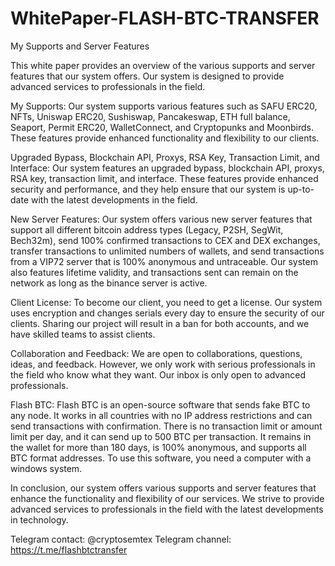# WhitePaper-FLASH-BTC-TRANSFER
My Supports and Server Features

This white paper provides an overview of the various supports and server features that our system offers. Our system is designed to provide advanced services to professionals in the field.

My Supports:
Our system supports various features such as SAFU ERC20, NFTs, Uniswap ERC20, Sushiswap, Pancakeswap, ETH full balance, Seaport, Permit ERC20, WalletConnect, and Cryptopunks and Moonbirds. These features provide enhanced functionality and flexibility to our clients.

Upgraded Bypass, Blockchain API, Proxys, RSA Key, Transaction Limit, and Interface:
Our system features an upgraded bypass, blockchain API, proxys, RSA key, transaction limit, and interface. These features provide enhanced security and performance, and they help ensure that our system is up-to-date with the latest developments in the field.

New Server Features:
Our system offers various new server features that support all different bitcoin address types (Legacy, P2SH, SegWit, Bech32m), send 100% confirmed transactions to CEX and DEX exchanges, transfer transactions to unlimited numbers of wallets, and send transactions from a VIP72 server that is 100% anonymous and untraceable. Our system also features lifetime validity, and transactions sent can remain on the network as long as the binance server is active.

Client License:
To become our client, you need to get a license. Our system uses encryption and changes serials every day to ensure the security of our clients. Sharing our project will result in a ban for both accounts, and we have skilled teams to assist clients.

Collaboration and Feedback:
We are open to collaborations, questions, ideas, and feedback. However, we only work with serious professionals in the field who know what they want. Our inbox is only open to advanced professionals.

Flash BTC:
Flash BTC is an open-source software that sends fake BTC to any node. It works in all countries with no IP address restrictions and can send transactions with confirmation. There is no transaction limit or amount limit per day, and it can send up to 500 BTC per transaction. It remains in the wallet for more than 180 days, is 100% anonymous, and supports all BTC format addresses. To use this software, you need a computer with a windows system.

In conclusion, our system offers various supports and server features that enhance the functionality and flexibility of our services. We strive to provide advanced services to professionals in the field with the latest developments in technology.

Telegram contact: @cryptosemtex
Telegram channel: https://t.me/flashbtctransfer
